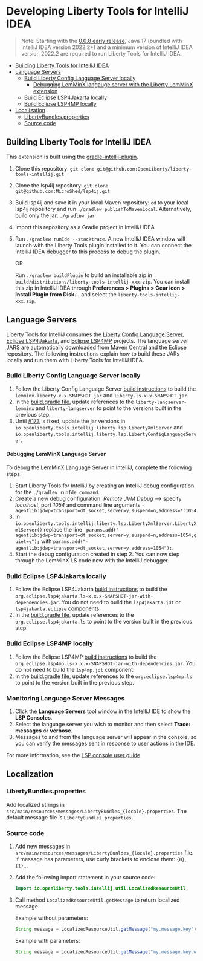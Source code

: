 # Developing Liberty Tools for IntelliJ IDEA

> Note: Starting with the [0.0.8 early release](https://github.com/OpenLiberty/liberty-tools-intellij/releases/tag/0.0.8), Java 17 (bundled with IntelliJ IDEA version 2022.2+) and a minimum version of IntelliJ IDEA version 2022.2 are required to run Liberty Tools for IntelliJ IDEA.

- [Building Liberty Tools for IntelliJ IDEA](#building-liberty-tools-for-intellij-idea)
- [Language Servers](#language-servers)
  - [Build Liberty Config Language Server locally](#build-liberty-config-language-server-locally)
    - [Debugging LemMinX langauge server with the Liberty LemMinX extension](#debugging-lemminx-language-server-with-the-liberty-lemminx-extension)
  - [Build Eclipse LSP4Jakarta locally](#build-eclipse-lsp4jakarta-locally)
  - [Build Eclipse LSP4MP locally](#build-eclipse-lsp4mp-locally)
- [Localization](#localization)
  - [LibertyBundles.properties](#libertybundlesproperties)
  - [Source code](#source-code)

## Building Liberty Tools for IntelliJ IDEA

This extension is built using the [gradle-intellij-plugin](https://github.com/JetBrains/gradle-intellij-plugin/).

1. Clone this repository: `git clone git@github.com:OpenLiberty/liberty-tools-intellij.git`
2. Clone the lsp4ij repository: `git clone git@github.com:MicroShed/lsp4ij.git`
3. Build lsp4ij and save it in your local Maven repository: `cd` to your local lsp4ij repository and run `./gradlew publishToMavenLocal`. Alternatively, build only the jar: `./gradlew jar`
4. Import this repository as a Gradle project in IntelliJ IDEA 
5. Run `./gradlew runIde --stacktrace`. A new IntelliJ IDEA window will launch with the Liberty Tools plugin installed to it. You can connect the IntelliJ IDEA debugger to this process to debug the plugin.

   OR  

   Run `./gradlew buildPlugin` to build an installable zip in `build/distributions/liberty-tools-intellij-xxx.zip`. You can install this zip in IntelliJ IDEA through **Preferences > Plugins > Gear icon > Install Plugin from Disk...** and select the `liberty-tools-intellij-xxx.zip`.

## Language Servers

Liberty Tools for IntelliJ consumes the [Liberty Config Language Server](https://github.com/OpenLiberty/liberty-language-server), [Eclipse LSP4Jakarta](https://github.com/eclipse/lsp4jakarta), and [Eclipse LSP4MP](https://github.com/eclipse/lsp4mp) projects. The language server JARS are automatically downloaded from Maven Central and the Eclipse repository. The following instructions explain how to build these JARs locally and run them with Liberty Tools for IntelliJ IDEA.

### Build Liberty Config Language Server locally

1. Follow the Liberty Config Language Server [build instructions](https://github.com/OpenLiberty/liberty-language-server/blob/main/DEVELOPING.md#projects) to build the `lemminx-liberty-x.x-SNAPSHOT.jar` and `liberty.ls-x.x-SNAPSHOT.jar`.
2. In the [build.gradle file](build.gradle), update references to the `liberty-langserver-lemminx` and `liberty-langserver` to point to the versions built in the previous step.
3. Until [#173](https://github.com/OpenLiberty/liberty-tools-intellij/issues/173) is fixed, update the jar versions in `io.openliberty.tools.intellij.liberty.lsp.LibertyXmlServer` and `io.openliberty.tools.intellij.liberty.lsp.LibertyConfigLanguageServer`.

#### Debugging LemMinX Language Server
To debug the LemMinX Language Server in IntelliJ, complete the following steps.
1. Start Liberty Tools for IntelliJ by creating an IntelliJ debug configuration for the `./gradlew runIde command`.
2. Create a new debug configuration: _Remote JVM Debug_ --> specify _localhost_, port _1054_ and command line arguments `-agentlib:jdwp=transport=dt_socket,server=y,suspend=n,address=*:1054`
3. In `io.openliberty.tools.intellij.liberty.lsp.LibertyXmlServer.LibertyXmlServer()` replace the line ` params.add("-agentlib:jdwp=transport=dt_socket,server=y,suspend=n,address=1054,quiet=y");` with  `params.add("-agentlib:jdwp=transport=dt_socket,server=y,address=1054");`.
4. Start the debug configuration created in step 2. You can now step through the LemMinX LS code now with the IntelliJ debugger.

### Build Eclipse LSP4Jakarta locally

1. Follow the Eclipse LSP4Jakarta [build instructions](https://github.com/eclipse/lsp4jakarta/blob/main/docs/BUILDING.md#building) to build the `org.eclipse.lsp4jakarta.ls-x.x.x-SNAPSHOT-jar-with-dependencies.jar`. You do not need to build the `lsp4jakarta.jdt` or `lsp4jakarta.eclipse` components.
2. In the [build.gradle file](build.gradle), update references to the `org.eclipse.lsp4jakarta.ls` to point to the version built in the previous step.

### Build Eclipse LSP4MP locally

1. Follow the Eclipse LSP4MP [build instructions](https://github.com/eclipse/lsp4mp#getting-started) to build the `org.eclipse.lsp4mp.ls-x.x.x-SNAPSHOT-jar-with-dependencies.jar`. You do not need to build the `lsp4mp.jdt` component.
2. In the [build.gradle file](build.gradle), update references to the `org.eclipse.lsp4mp.ls` to point to the version built in the previous step.

### Monitoring Language Server Messages

1. Click the **Language Servers** tool window in the IntelliJ IDE to show the **LSP Consoles**.
2. Select the language server you wish to monitor and then select **Trace:**  **messages** or **verbose**.
3. Messages to and from the language server will appear in the console, so you can verify the messages sent in response to user actions in the IDE.

For more information, see the [LSP console user guide](https://github.com/redhat-developer/lsp4ij/blob/main/docs/UserGuide.md#lsp-console)

## Localization

### LibertyBundles.properties
Add localized strings in `src/main/resources/messages/LibertyBundles_{locale}.properties`. The default message file is `LibertyBundles.properties`.

### Source code

1. Add new messages in `src/main/resources/messages/LibertyBunldes_{locale}.properties` file. If message has parameters, use curly brackets to enclose them: `{0}`, `{1}`...

2. Add the following import statement in your source code:

   ```java
   import io.openliberty.tools.intellij.util.LocalizedResourceUtil;
   ```

3. Call method `LocalizedResourceUtil.getMessage` to return localized message.

   Example without parameters:
   ```java
   String message = LocalizedResourceUtil.getMessage("my.message.key");
   ```
   Example with parameters:
   ```java
   String message = LocalizedResourceUtil.getMessage("my.message.key.with.params", param1, param2);
      ```